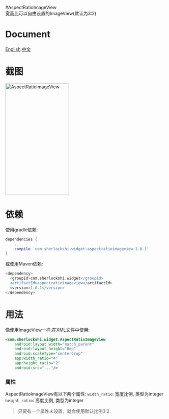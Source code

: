 #AspectRatioImageView  
宽高比可以自由设置的ImageView(默认为3:2)

# Document
[English](./README.md)
[中文](./README_cn.md)

# 截图
<img src="http://7xlpfl.com1.z0.glb.clouddn.com/16-9-30/4968112.jpg" width="200" height="350" alt="AspectRatioImageView"/>

# 依赖
使用gradle依赖:
```groovy
dependencies {
    ...
    compile 'com.sherlockshi.widget:aspectratioimageview:1.0.1'
}
```

或使用Maven依赖:
```groovy
<dependency>
  <groupId>com.sherlockshi.widget</groupId>
  <artifactId>aspectratioimageview</artifactId>
  <version>1.0.1</version>
</dependency>
```

# 用法
像使用ImageView一样,在XML文件中使用:
```xml
<com.sherlockshi.widget.AspectRatioImageView
    android:layout_width="match_parent"
    android:layout_height="0dp"
    android:scaleType="centerCrop"
    app:width_ratio="4"
    app:height_ratio="2"
    android:src="..."/>
```

### 属性
AspectRatioImageView有以下两个属性:
`width_ratio`: 宽度比例, 类型为integer
`height_ratio`: 高度比例, 类型为integer

> 只要有一个属性未设置，就会使用默认比例3:2.